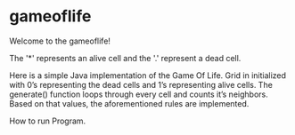 # gameoflife

Welcome to the gameoflife!

The '*' represents an alive cell and the '.' represent a dead cell.

Here is a simple Java implementation of the Game Of Life. Grid in initialized with 0’s representing the dead cells and 1’s representing alive cells. The generate() function loops through every cell and counts it’s neighbors. Based on that values, the aforementioned rules are implemented.

How to run Program.

